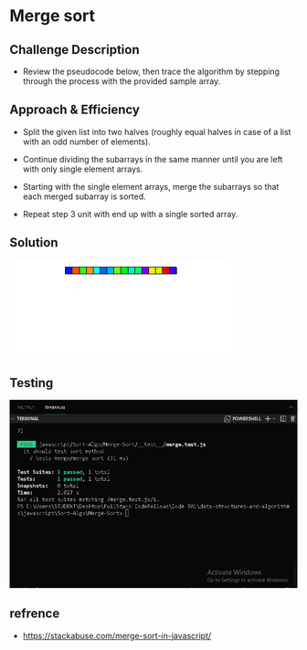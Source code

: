 # Merge sort

## Challenge Description

- Review the pseudocode below, then trace the algorithm by stepping through the process with the provided sample array. 

## Approach & Efficiency

- Split the given list into two halves (roughly equal halves in case of a list with an odd number of elements).

- Continue dividing the subarrays in the same manner until you are left with only single element arrays.

- Starting with the single element arrays, merge the subarrays so that each merged subarray is sorted.

- Repeat step 3 unit with end up with a single sorted array.

## Solution

![Merge Sort](./assets/merge.gif)



## Testing
![Merge test](./assets/mergeTest.PNG)

## refrence

- https://stackabuse.com/merge-sort-in-javascript/
